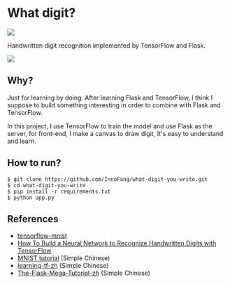 # What digit?

[![](https://img.shields.io/badge/LICENSE-WTFPL-orange.svg)](./LICENSE)

Handwritten digit recognition implemented by TensorFlow and Flask.

![](https://user-images.githubusercontent.com/15724026/47197705-7a97e780-d39a-11e8-905c-081c84da6b97.gif)


## Why?

Just for learning by doing. After learning Flask and TensorFlow, I think I suppose to build something interesting in order to combine with Flask and TensorFlow. 

In this project, I use TensorFlow to train the model and use Flask as the server, for front-end, I make a canvas to draw digit, It's easy to understand and learn. 


## How to run?

```
$ git clone https://github.com/InnoFang/what-digit-you-write.git
$ cd what-digit-you-write
$ pip install -r requirements.txt
$ python app.py
```

## References

 + [tensorflow-mnist](https://github.com/sugyan/tensorflow-mnist)
 + [How To Build a Neural Network to Recognize Handwritten Digits with TensorFlow](https://www.digitalocean.com/community/tutorials/how-to-build-a-neural-network-to-recognize-handwritten-digits-with-tensorflow)
 + [MNIST tutorial](http://www.tensorfly.cn/tfdoc/tutorials/mnist_pros.html) (Simple Chinese)
 + [learning-tf-zh](https://www.gitbook.com/book/wizardforcel/learning-tf/details) (Simple Chinese)
 + [The-Flask-Mega-Tutorial-zh](https://github.com/luhuisicnu/The-Flask-Mega-Tutorial-zh) (Simple Chinese)
 
